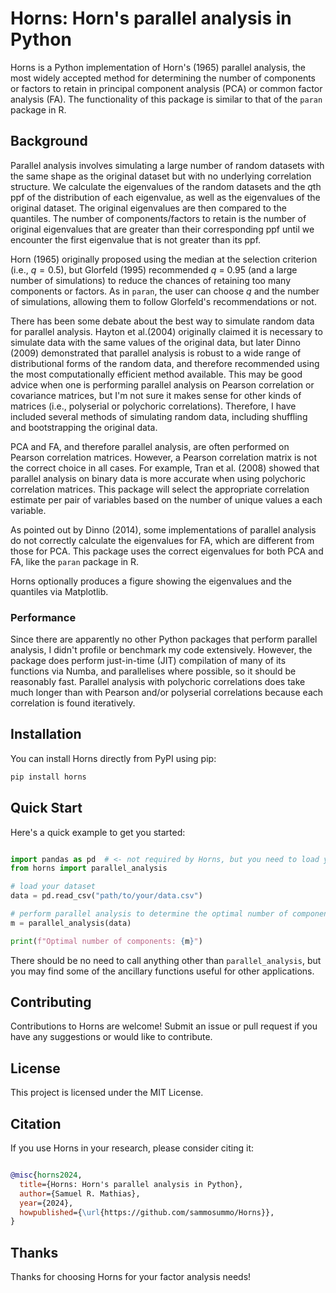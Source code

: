 # Horns: Horn's parallel analysis in Python

Horns is a Python implementation of Horn's (1965) parallel analysis, the most widely
accepted method for determining the number of components or factors to retain in
principal component analysis (PCA) or common factor analysis (FA). The functionality of
this package is similar to that of the `paran` package in R.

## Background

Parallel analysis involves simulating a large number of random datasets with the same 
shape as the original dataset but with no underlying correlation structure. We calculate
the eigenvalues of the random datasets and the *q*th ppf of the distribution of 
each eigenvalue, as well as the eigenvalues of the original dataset. The original 
eigenvalues are then compared to the quantiles. The number of components/factors to
retain is the number of original eigenvalues that are greater than their corresponding
ppf until we encounter the first eigenvalue that is not greater than its ppf.

Horn (1965) originally proposed using the median at the selection criterion (i.e.,
$q=0.5$), but Glorfeld (1995) recommended *q* = 0.95 (and a large number of 
simulations) to reduce the chances of retaining too many components or factors. As in
`paran`, the user can choose *q* and the number of simulations, allowing them to follow
Glorfeld's recommendations or not.

There has been some debate about the best way to simulate random data for parallel 
analysis. Hayton et al.(2004) originally claimed it is necessary to simulate data with 
the same values of the original data, but later Dinno (2009) demonstrated that 
parallel analysis is robust to a wide range of distributional forms of the random data,
and therefore recommended using the most computationally efficient method available.
This may be good advice when one is performing parallel analysis on Pearson correlation
or covariance matrices, but I'm not sure it makes sense for other kinds of matrices
(i.e., polyserial or polychoric correlations). Therefore, I have included several 
methods of simulating random data, including shuffling and bootstrapping the original
data.

PCA and FA, and therefore parallel analysis, are often performed on Pearson correlation
matrices. However, a Pearson correlation matrix is not the correct choice in all cases. 
For example, Tran et al. (2008) showed that parallel analysis on binary data is more
accurate when using polychoric correlation matrices. This package will select the
appropriate correlation estimate per pair of variables based on the number of unique
values a each variable.

As pointed out by Dinno (2014), some implementations of parallel analysis do not
correctly calculate the eigenvalues for FA, which are different from those for PCA. This
package uses the correct eigenvalues for both PCA and FA, like the `paran` package in R.

Horns optionally produces a figure showing the eigenvalues and the quantiles via 
Matplotlib. 

### Performance

Since there are apparently no other Python packages that perform parallel analysis, I 
didn't profile or benchmark my code extensively. However, the package does perform 
just-in-time (JIT) compilation of many of its functions via Numba, and parallelises
where possible, so it should be reasonably fast. Parallel analysis with polychoric 
correlations does take much longer than with Pearson and/or polyserial correlations
because each correlation is found iteratively. 

## Installation

You can install Horns directly from PyPI using pip:

```bash
pip install horns
```

## Quick Start

Here's a quick example to get you started:

```python

import pandas as pd  # <- not required by Horns, but you need to load your data somehow
from horns import parallel_analysis

# load your dataset
data = pd.read_csv("path/to/your/data.csv")

# perform parallel analysis to determine the optimal number of components for PCA
m = parallel_analysis(data)

print(f"Optimal number of components: {m}")

```

There should be no need to call anything other than `parallel_analysis`, but you may 
find some of the ancillary functions useful for other applications.

## Contributing

Contributions to Horns are welcome! Submit an issue or pull request if you have any
suggestions or would like to contribute.

## License

This project is licensed under the MIT License.

## Citation

If you use Horns in your research, please consider citing it:

```bibtex

@misc{horns2024,
  title={Horns: Horn's parallel analysis in Python},
  author={Samuel R. Mathias},
  year={2024},
  howpublished={\url{https://github.com/sammosummo/Horns}},
}
```

## Thanks

Thanks for choosing Horns for your factor analysis needs!